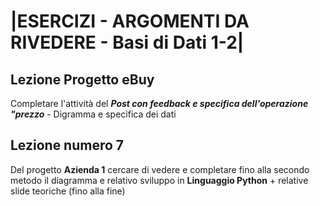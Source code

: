 # |ESERCIZI - ARGOMENTI DA RIVEDERE - Basi di Dati 1-2|

## Lezione Progetto eBuy

Completare l'attività del ***Post con feedback e specifica dell'operazione "prezzo*** - Digramma e specifica dei dati 

## Lezione numero 7 

Del progetto **Azienda 1** cercare di vedere e completare fino alla secondo metodo il diagramma e relativo sviluppo in **Linguaggio Python** + relative slide teoriche (fino alla fine)